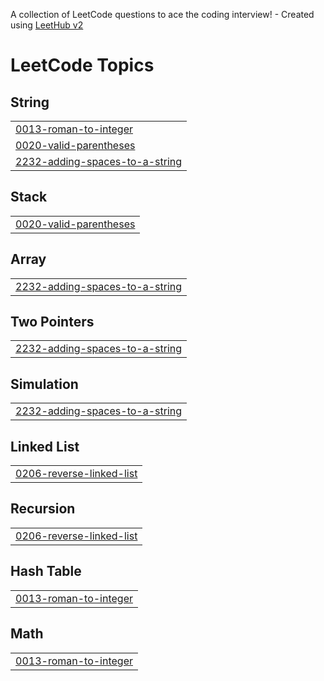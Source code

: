 A collection of LeetCode questions to ace the coding interview! - Created using [LeetHub v2](https://github.com/arunbhardwaj/LeetHub-2.0)
<!---LeetCode Topics Start-->
# LeetCode Topics
## String
|  |
| ------- |
| [0013-roman-to-integer](https://github.com/bethelihemw/Leetcode-Solution/tree/master/0013-roman-to-integer) |
| [0020-valid-parentheses](https://github.com/bethelihemw/Leetcode-Solution/tree/master/0020-valid-parentheses) |
| [2232-adding-spaces-to-a-string](https://github.com/bethelihemw/Leetcode-Solution/tree/master/2232-adding-spaces-to-a-string) |
## Stack
|  |
| ------- |
| [0020-valid-parentheses](https://github.com/bethelihemw/Leetcode-Solution/tree/master/0020-valid-parentheses) |
## Array
|  |
| ------- |
| [2232-adding-spaces-to-a-string](https://github.com/bethelihemw/Leetcode-Solution/tree/master/2232-adding-spaces-to-a-string) |
## Two Pointers
|  |
| ------- |
| [2232-adding-spaces-to-a-string](https://github.com/bethelihemw/Leetcode-Solution/tree/master/2232-adding-spaces-to-a-string) |
## Simulation
|  |
| ------- |
| [2232-adding-spaces-to-a-string](https://github.com/bethelihemw/Leetcode-Solution/tree/master/2232-adding-spaces-to-a-string) |
## Linked List
|  |
| ------- |
| [0206-reverse-linked-list](https://github.com/bethelihemw/Leetcode-Solution/tree/master/0206-reverse-linked-list) |
## Recursion
|  |
| ------- |
| [0206-reverse-linked-list](https://github.com/bethelihemw/Leetcode-Solution/tree/master/0206-reverse-linked-list) |
## Hash Table
|  |
| ------- |
| [0013-roman-to-integer](https://github.com/bethelihemw/Leetcode-Solution/tree/master/0013-roman-to-integer) |
## Math
|  |
| ------- |
| [0013-roman-to-integer](https://github.com/bethelihemw/Leetcode-Solution/tree/master/0013-roman-to-integer) |
<!---LeetCode Topics End-->